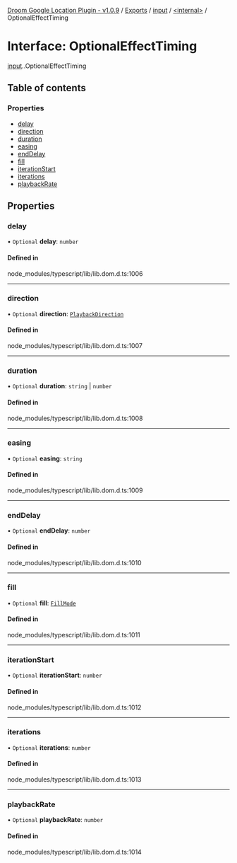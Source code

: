 [Droom Google Location Plugin - v1.0.9](../README.md) / [Exports](../modules.md) / [input](../modules/input.md) / [<internal\>](../modules/input._internal_.md) / OptionalEffectTiming

# Interface: OptionalEffectTiming

[input](../modules/input.md).[<internal>](../modules/input._internal_.md).OptionalEffectTiming

## Table of contents

### Properties

- [delay](input._internal_.OptionalEffectTiming.md#delay)
- [direction](input._internal_.OptionalEffectTiming.md#direction)
- [duration](input._internal_.OptionalEffectTiming.md#duration)
- [easing](input._internal_.OptionalEffectTiming.md#easing)
- [endDelay](input._internal_.OptionalEffectTiming.md#enddelay)
- [fill](input._internal_.OptionalEffectTiming.md#fill)
- [iterationStart](input._internal_.OptionalEffectTiming.md#iterationstart)
- [iterations](input._internal_.OptionalEffectTiming.md#iterations)
- [playbackRate](input._internal_.OptionalEffectTiming.md#playbackrate)

## Properties

### delay

• `Optional` **delay**: `number`

#### Defined in

node_modules/typescript/lib/lib.dom.d.ts:1006

___

### direction

• `Optional` **direction**: [`PlaybackDirection`](../modules/input._internal_.md#playbackdirection)

#### Defined in

node_modules/typescript/lib/lib.dom.d.ts:1007

___

### duration

• `Optional` **duration**: `string` \| `number`

#### Defined in

node_modules/typescript/lib/lib.dom.d.ts:1008

___

### easing

• `Optional` **easing**: `string`

#### Defined in

node_modules/typescript/lib/lib.dom.d.ts:1009

___

### endDelay

• `Optional` **endDelay**: `number`

#### Defined in

node_modules/typescript/lib/lib.dom.d.ts:1010

___

### fill

• `Optional` **fill**: [`FillMode`](../modules/input._internal_.md#fillmode)

#### Defined in

node_modules/typescript/lib/lib.dom.d.ts:1011

___

### iterationStart

• `Optional` **iterationStart**: `number`

#### Defined in

node_modules/typescript/lib/lib.dom.d.ts:1012

___

### iterations

• `Optional` **iterations**: `number`

#### Defined in

node_modules/typescript/lib/lib.dom.d.ts:1013

___

### playbackRate

• `Optional` **playbackRate**: `number`

#### Defined in

node_modules/typescript/lib/lib.dom.d.ts:1014
